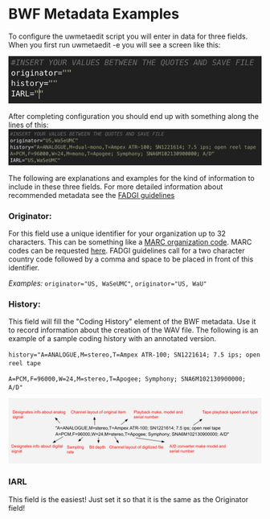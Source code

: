 # BWF Metadata Examples
To configure the uwmetaedit script you will enter in data for three fields. When you first run uwmetaedit -e you will see a screen like this:

![Config Screen](https://github.com/pugetsoundandvision/audiotools/blob/master/supplemental/ConfigScreenExample.png)

After completing configuration you should end up with something along the lines of this:
![Config Screen](https://github.com/pugetsoundandvision/audiotools/blob/master/supplemental/ConfigExample.png)

The following are explanations and examples for the kind of information to include in these three fields. For more detailed information about recommended metadata see the [FADGI guidelines](http://www.digitizationguidelines.gov/audio-visual/documents/Embed_Guideline_20120423.pdf)

### Originator:
For this field use a unique identifier for your organization up to 32 characters.  This can be something like a [MARC organization code](https://www.loc.gov/marc/organizations/org-search.php). MARC codes can be requested [here](https://www.loc.gov/marc/organizations/form-eng.html).
FADGI guidelines call for a two character country code followed by a comma and space to be placed in front of this identifier.

_Examples:_ `originator="US, WaSeUMC"`, `originator="US, WaU"`

### History:
This field will fill the "Coding History" element of the BWF metadata.  Use it to record information about the creation of the WAV file.  The following is an example of a sample coding history with an annotated version.

`history="A=ANALOGUE,M=stereo,T=Ampex ATR-100; SN1221614; 7.5 ips; open reel tape`

`A=PCM,F=96000,W=24,M=stereo,T=Apogee; Symphony; SNA6M102130900000; A/D"`

![Coding History](https://github.com/pugetsoundandvision/audiotools/blob/master/supplemental/CodingHistoryExample.png)

### IARL
This field is the easiest!  Just set it so that it is the same as the Originator field!
